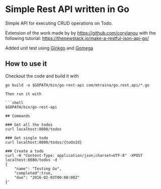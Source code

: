 # Simple Rest API written in Go

Simple API for executing CRUD operations on Todo.

Extension of the work made by by https://github.com/corylanou with the following tutorial:
https://thenewstack.io/make-a-restful-json-api-go/

Added unit test using [Ginkgo](http://onsi.github.io/ginkgo/) and [Gomega](http://onsi.github.io/gomega/)


## How to use it
Checkout the code and build it with

```shell
go build -o $GOPATH/bin/go-rest-api com/mtraina/go.rest.api/*.go

Then run it with

```shell
$GOPATH/bin/go-rest-api

## Commands

### Get all the todos
curl localhost:8080/todos

### Get single todo
curl localhost:8080/todos/{todoId}

### Create a todo
curl -H "Content-Type: application/json;charset=UTF-8" -XPOST localhost:8080/todos -d '
{
    "name": "Testing Go",
    "completed":true,
    "due": "2016-02-03T00:00:00Z"
}'